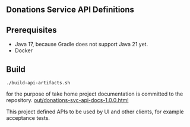 Donations Service API Definitions
---

Prerequisites
---
- Java 17, because Gradle does not support Java 21 yet.
- Docker

Build
---
```shell
./build-api-artifacts.sh
```

for the purpose of take home project documentation is committed to the repository.
[out/donations-svc-api-docs-1.0.0.html](out%2Fdonations-svc-api-docs-1.0.0.html)

This project defined APIs to be used by UI and other clients, for example acceptance tests.






